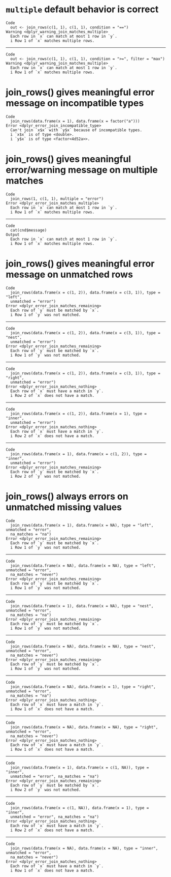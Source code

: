 # `multiple` default behavior is correct

    Code
      out <- join_rows(c(1, 1), c(1, 1), condition = "==")
    Warning <dplyr_warning_join_matches_multiple>
      Each row in `x` can match at most 1 row in `y`.
      i Row 1 of `x` matches multiple rows.

---

    Code
      out <- join_rows(c(1, 1), c(1, 1), condition = ">=", filter = "max")
    Warning <dplyr_warning_join_matches_multiple>
      Each row in `x` can match at most 1 row in `y`.
      i Row 1 of `x` matches multiple rows.

# join_rows() gives meaningful error message on incompatible types

    Code
      join_rows(data.frame(x = 1), data.frame(x = factor("a")))
    Error <dplyr_error_join_incompatible_type>
      Can't join `x$x` with `y$x` because of incompatible types.
      i `x$x` is of type <double>.
      i `y$x` is of type <factor<4d52a>>.

# join_rows() gives meaningful error/warning message on multiple matches

    Code
      join_rows(1, c(1, 1), multiple = "error")
    Error <dplyr_error_join_matches_multiple>
      Each row in `x` can match at most 1 row in `y`.
      i Row 1 of `x` matches multiple rows.

---

    Code
      cat(cnd$message)
    Output
      Each row in `x` can match at most 1 row in `y`.
      i Row 1 of `x` matches multiple rows.

# join_rows() gives meaningful error message on unmatched rows

    Code
      join_rows(data.frame(x = c(1, 2)), data.frame(x = c(3, 1)), type = "left",
      unmatched = "error")
    Error <dplyr_error_join_matches_remaining>
      Each row of `y` must be matched by `x`.
      i Row 1 of `y` was not matched.

---

    Code
      join_rows(data.frame(x = c(1, 2)), data.frame(x = c(3, 1)), type = "nest",
      unmatched = "error")
    Error <dplyr_error_join_matches_remaining>
      Each row of `y` must be matched by `x`.
      i Row 1 of `y` was not matched.

---

    Code
      join_rows(data.frame(x = c(1, 2)), data.frame(x = c(3, 1)), type = "right",
      unmatched = "error")
    Error <dplyr_error_join_matches_nothing>
      Each row of `x` must have a match in `y`.
      i Row 2 of `x` does not have a match.

---

    Code
      join_rows(data.frame(x = c(1, 2)), data.frame(x = 1), type = "inner",
      unmatched = "error")
    Error <dplyr_error_join_matches_nothing>
      Each row of `x` must have a match in `y`.
      i Row 2 of `x` does not have a match.

---

    Code
      join_rows(data.frame(x = 1), data.frame(x = c(1, 2)), type = "inner",
      unmatched = "error")
    Error <dplyr_error_join_matches_remaining>
      Each row of `y` must be matched by `x`.
      i Row 2 of `y` was not matched.

# join_rows() always errors on unmatched missing values

    Code
      join_rows(data.frame(x = 1), data.frame(x = NA), type = "left", unmatched = "error",
      na_matches = "na")
    Error <dplyr_error_join_matches_remaining>
      Each row of `y` must be matched by `x`.
      i Row 1 of `y` was not matched.

---

    Code
      join_rows(data.frame(x = NA), data.frame(x = NA), type = "left", unmatched = "error",
      na_matches = "never")
    Error <dplyr_error_join_matches_remaining>
      Each row of `y` must be matched by `x`.
      i Row 1 of `y` was not matched.

---

    Code
      join_rows(data.frame(x = 1), data.frame(x = NA), type = "nest", unmatched = "error",
      na_matches = "na")
    Error <dplyr_error_join_matches_remaining>
      Each row of `y` must be matched by `x`.
      i Row 1 of `y` was not matched.

---

    Code
      join_rows(data.frame(x = NA), data.frame(x = NA), type = "nest", unmatched = "error",
      na_matches = "never")
    Error <dplyr_error_join_matches_remaining>
      Each row of `y` must be matched by `x`.
      i Row 1 of `y` was not matched.

---

    Code
      join_rows(data.frame(x = NA), data.frame(x = 1), type = "right", unmatched = "error",
      na_matches = "na")
    Error <dplyr_error_join_matches_nothing>
      Each row of `x` must have a match in `y`.
      i Row 1 of `x` does not have a match.

---

    Code
      join_rows(data.frame(x = NA), data.frame(x = NA), type = "right", unmatched = "error",
      na_matches = "never")
    Error <dplyr_error_join_matches_nothing>
      Each row of `x` must have a match in `y`.
      i Row 1 of `x` does not have a match.

---

    Code
      join_rows(data.frame(x = 1), data.frame(x = c(1, NA)), type = "inner",
      unmatched = "error", na_matches = "na")
    Error <dplyr_error_join_matches_remaining>
      Each row of `y` must be matched by `x`.
      i Row 2 of `y` was not matched.

---

    Code
      join_rows(data.frame(x = c(1, NA)), data.frame(x = 1), type = "inner",
      unmatched = "error", na_matches = "na")
    Error <dplyr_error_join_matches_nothing>
      Each row of `x` must have a match in `y`.
      i Row 2 of `x` does not have a match.

---

    Code
      join_rows(data.frame(x = NA), data.frame(x = NA), type = "inner", unmatched = "error",
      na_matches = "never")
    Error <dplyr_error_join_matches_nothing>
      Each row of `x` must have a match in `y`.
      i Row 1 of `x` does not have a match.

